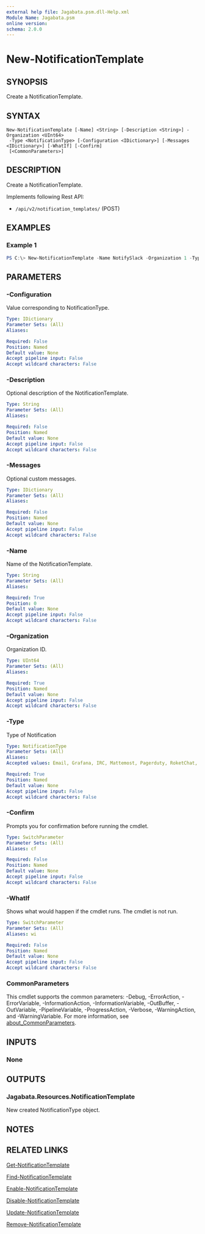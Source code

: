 ```yaml
---
external help file: Jagabata.psm.dll-Help.xml
Module Name: Jagabata.psm
online version:
schema: 2.0.0
---
```


# New-NotificationTemplate

## SYNOPSIS
Create a NotificationTemplate.

## SYNTAX

```
New-NotificationTemplate [-Name] <String> [-Description <String>] -Organization <UInt64>
 -Type <NotificationType> [-Configuration <IDictionary>] [-Messages <IDictionary>] [-WhatIf] [-Confirm]
 [<CommonParameters>]
```

## DESCRIPTION
Create a NotificationTemplate.

Implements following Rest API:  
- `/api/v2/notification_templates/` (POST)

## EXAMPLES

### Example 1
```powershell
PS C:\> New-NotificationTemplate -Name NotifySlack -Organization 1 -Type Slack -Configuration @{ token = "tokenA"; channles = @("#channel") }
```

## PARAMETERS

### -Configuration
Value corresponding to NotificationType.

```yaml
Type: IDictionary
Parameter Sets: (All)
Aliases:

Required: False
Position: Named
Default value: None
Accept pipeline input: False
Accept wildcard characters: False
```

### -Description
Optional description of the NotificationTemplate.

```yaml
Type: String
Parameter Sets: (All)
Aliases:

Required: False
Position: Named
Default value: None
Accept pipeline input: False
Accept wildcard characters: False
```

### -Messages
Optional custom messages.

```yaml
Type: IDictionary
Parameter Sets: (All)
Aliases:

Required: False
Position: Named
Default value: None
Accept pipeline input: False
Accept wildcard characters: False
```

### -Name
Name of the NotificationTemplate.

```yaml
Type: String
Parameter Sets: (All)
Aliases:

Required: True
Position: 0
Default value: None
Accept pipeline input: False
Accept wildcard characters: False
```

### -Organization
Organization ID.

```yaml
Type: UInt64
Parameter Sets: (All)
Aliases:

Required: True
Position: Named
Default value: None
Accept pipeline input: False
Accept wildcard characters: False
```

### -Type
Type of Notification

```yaml
Type: NotificationType
Parameter Sets: (All)
Aliases:
Accepted values: Email, Grafana, IRC, Mattemost, Pagerduty, RoketChat, Slack, Twillo, Webhook

Required: True
Position: Named
Default value: None
Accept pipeline input: False
Accept wildcard characters: False
```

### -Confirm
Prompts you for confirmation before running the cmdlet.

```yaml
Type: SwitchParameter
Parameter Sets: (All)
Aliases: cf

Required: False
Position: Named
Default value: None
Accept pipeline input: False
Accept wildcard characters: False
```

### -WhatIf
Shows what would happen if the cmdlet runs.
The cmdlet is not run.

```yaml
Type: SwitchParameter
Parameter Sets: (All)
Aliases: wi

Required: False
Position: Named
Default value: None
Accept pipeline input: False
Accept wildcard characters: False
```

### CommonParameters
This cmdlet supports the common parameters: -Debug, -ErrorAction, -ErrorVariable, -InformationAction, -InformationVariable, -OutBuffer, -OutVariable, -PipelineVariable, -ProgressAction, -Verbose, -WarningAction, and -WarningVariable. For more information, see [about_CommonParameters](http://go.microsoft.com/fwlink/?LinkID=113216).

## INPUTS

### None
## OUTPUTS

### Jagabata.Resources.NotificationTemplate
New created NotificationType object.

## NOTES

## RELATED LINKS

[Get-NotificationTemplate](Get-NotificationTemplate.md)

[Find-NotificationTemplate](Find-NotificationTemplate.md)

[Enable-NotificationTemplate](Enable-NotificationTemplate.md)

[Disable-NotificationTemplate](Diable-NotificationTemplate.md)

[Update-NotificationTemplate](Update-NotificationTemplate.md)

[Remove-NotificationTemplate](Remove-NotificationTemplate.md)
